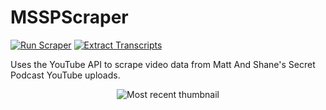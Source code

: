 # MSSPScraper
[![Run Scraper](https://github.com/daltonturner/MSSPScraper/actions/workflows/run_scraper.yml/badge.svg)](https://github.com/daltonturner/MSSPScraper/actions/workflows/run_scraper.yml) [![Extract Transcripts](https://github.com/daltonturner/MSSPScraper/actions/workflows/extract_transcripts.yml/badge.svg)](https://github.com/daltonturner/MSSPScraper/actions/workflows/extract_transcripts.yml)

Uses the YouTube API to scrape video data from Matt And Shane's Secret Podcast YouTube uploads.

<p align="center"><img src="https://i.ytimg.com/vi/3Z6U-LBZKw4/maxresdefault.jpg" alt="Most recent thumbnail" max-width="400px" max-height="400px"></p>
